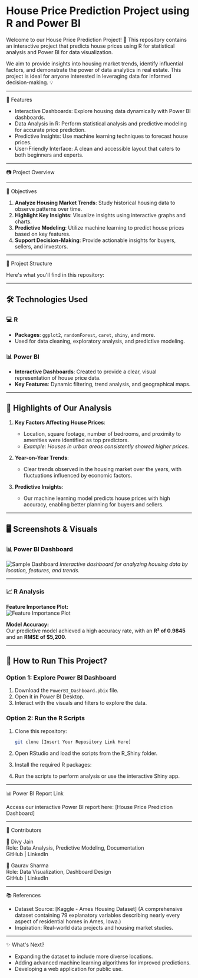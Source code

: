# House Price Prediction Project using R and Power BI

Welcome to our House Price Prediction Project! 🌟 This repository contains an interactive project that predicts house prices using R for statistical analysis and Power BI for data visualization.

We aim to provide insights into housing market trends, identify influential factors, and demonstrate the power of data analytics in real estate. This project is ideal for anyone interested in leveraging data for informed decision-making. 💡

---

🚀 Features

- Interactive Dashboards: Explore housing data dynamically with Power BI dashboards.
- Data Analysis in R: Perform statistical analysis and predictive modeling for accurate price prediction.
- Predictive Insights: Use machine learning techniques to forecast house prices.
- User-Friendly Interface: A clean and accessible layout that caters to both beginners and experts.

---

📷 Project Overview

---

📌 Objectives

1. **Analyze Housing Market Trends**: Study historical housing data to observe patterns over time.
2. **Highlight Key Insights**: Visualize insights using interactive graphs and charts.
3. **Predictive Modeling**: Utilize machine learning to predict house prices based on key features.
4. **Support Decision-Making**: Provide actionable insights for buyers, sellers, and investors.

---

📂 Project Structure

Here's what you'll find in this repository:

---

## 🛠️ Technologies Used

### 💻 R
- **Packages**: `ggplot2`, `randomForest`, `caret`, `shiny`, and more.
- Used for data cleaning, exploratory analysis, and predictive modeling.

### 📊 Power BI
- **Interactive Dashboards**: Created to provide a clear, visual representation of house price data.
- **Key Features**: Dynamic filtering, trend analysis, and geographical maps.

---

## 🌟 Highlights of Our Analysis

1. **Key Factors Affecting House Prices**:
   - Location, square footage, number of bedrooms, and proximity to amenities were identified as top predictors.
   - *Example: Houses in urban areas consistently showed higher prices.*

2. **Year-on-Year Trends**:
   - Clear trends observed in the housing market over the years, with fluctuations influenced by economic factors.

3. **Predictive Insights**:
   - Our machine learning model predicts house prices with high accuracy, enabling better planning for buyers and sellers.

---

## 🖥️ Screenshots & Visuals

### 📊 Power BI Dashboard
![Sample Dashboard](https://via.placeholder.com/900x500?text=House+Price+Prediction+Dashboard)
*Interactive dashboard for analyzing housing data by location, features, and trends.*

---

### 📈 R Analysis
**Feature Importance Plot:**  
![Feature Importance Plot](https://via.placeholder.com/900x500?text=Feature+Importance+in+House+Prices)

**Model Accuracy:**  
Our predictive model achieved a high accuracy rate, with an **R² of 0.9845** and an **RMSE of $5,200**.

---

## 🔧 How to Run This Project?

### Option 1: Explore Power BI Dashboard
1. Download the `PowerBI_Dashboard.pbix` file.
2. Open it in Power BI Desktop.
3. Interact with the visuals and filters to explore the data.

### Option 2: Run the R Scripts
1. Clone this repository:  
   ```bash
   git clone [Insert Your Repository Link Here]

2. Open RStudio and load the scripts from the R_Shiny folder.

3. Install the required R packages:

4. Run the scripts to perform analysis or use the interactive Shiny app.

---

📊 Power BI Report Link

Access our interactive Power BI report here: [House Price Prediction Dashboard]

---

🤝 Contributors

👤 Divy Jain  
Role: Data Analysis, Predictive Modeling, Documentation  
GitHub | LinkedIn

👤 Gaurav Sharma  
Role: Data Visualization, Dashboard Design  
GitHub | LinkedIn

---

📚 References

- Dataset Source: [Kaggle - Ames Housing Dataset]
(A comprehensive dataset containing 79 explanatory variables describing nearly every aspect of residential homes in Ames, Iowa.)
- Inspiration: Real-world data projects and housing market studies.

---

✨ What's Next?

- Expanding the dataset to include more diverse locations.
- Adding advanced machine learning algorithms for improved predictions.
- Developing a web application for public use.